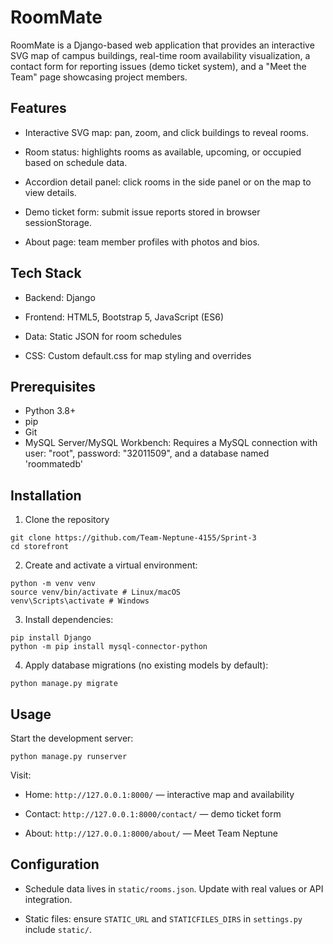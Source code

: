 # RoomMate

RoomMate is a Django-based web application that provides an interactive SVG map of campus buildings, real-time room availability visualization, a contact form for reporting issues (demo ticket system), and a "Meet the Team" page showcasing project members.

## Features

- Interactive SVG map: pan, zoom, and click buildings to reveal rooms.

- Room status: highlights rooms as available, upcoming, or occupied based on schedule data.

- Accordion detail panel: click rooms in the side panel or on the map to view details.

- Demo ticket form: submit issue reports stored in browser sessionStorage.

- About page: team member profiles with photos and bios.

## Tech Stack

- Backend: Django

- Frontend: HTML5, Bootstrap 5, JavaScript (ES6)

- Data: Static JSON for room schedules

- CSS: Custom default.css for map styling and overrides

## Prerequisites

- Python 3.8+
- pip
- Git
- MySQL Server/MySQL Workbench: Requires a MySQL connection with user: "root", password: "32011509", and a database named 'roommatedb'

## Installation

1. Clone the repository
```
git clone https://github.com/Team-Neptune-4155/Sprint-3
cd storefront
```

2. Create and activate a virtual environment:
```
python -m venv venv
source venv/bin/activate # Linux/macOS
venv\Scripts\activate # Windows
```

3. Install dependencies:
```
pip install Django
python -m pip install mysql-connector-python 
```

4. Apply database migrations (no existing models by default):
```
python manage.py migrate
```

## Usage

Start the development server:
```
python manage.py runserver
```

Visit:
- Home: `http://127.0.0.1:8000/` — interactive map and availability

- Contact: `http://127.0.0.1:8000/contact/` — demo ticket form

- About: `http://127.0.0.1:8000/about/` — Meet Team Neptune

## Configuration

- Schedule data lives in `static/rooms.json`. Update with real values or API integration.

- Static files: ensure `STATIC_URL` and `STATICFILES_DIRS` in `settings.py` include `static/`.
